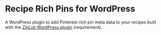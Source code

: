 Recipe Rich Pins for WordPress
===

A WordPress plugin to add Pinterest rich pin meta data to your recipes built with the [ZipList WordPress plugin](http://wordpress.org/plugins/ziplist-recipe-plugin/) (requirement).
